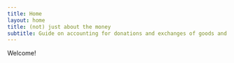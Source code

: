 ```yaml
---
title: Home
layout: home
title: (not) just about the money
subtitle: Guide on accounting for donations and exchanges of goods and services
---
```


Welcome!

